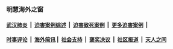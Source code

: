 
### 明慧海外之窗

####  [武汉肺炎](indexes/365.md?t=03210400) &nbsp;|&nbsp;  [迫害案例综述](indexes/328.md?t=03210400) &nbsp;|&nbsp; [迫害致死案例](indexes/277.md?t=03210400)  &nbsp;|&nbsp; [更多迫害案例](indexes/81.md?t=03210400)  &nbsp;|&nbsp; 
####  [时事评论](indexes/19.md?t=03210400) &nbsp;|&nbsp; [海外简讯](indexes/245.md?t=03210400)&nbsp;|&nbsp;  [社会支持](indexes/140.md?t=03210400) &nbsp;|&nbsp; [褒奖决议](indexes/282.md?t=03210400) &nbsp;|&nbsp; [社区报道](indexes/91.md?t=03210400)  &nbsp;|&nbsp; [天人之间](indexes/78.md?t=03210400) 

